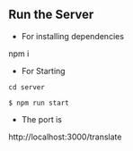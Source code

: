 ## Run the Server

* For installing dependencies

npm i 

* For Starting 
```
cd server

$ npm run start
```
* The port is 

http://localhost:3000/translate
